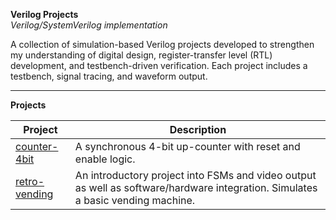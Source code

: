 **Verilog Projects**  
*Verilog/SystemVerilog implementation*

A collection of simulation-based Verilog projects developed to strengthen my understanding of digital design, register-transfer level (RTL) development, and testbench-driven verification. Each project includes a testbench, signal tracing, and waveform output.

---

**Projects**

| Project             | Description                                                                 |
|---------------------|-----------------------------------------------------------------------------|
| [counter-4bit](./counter-4bit) | A synchronous 4-bit up-counter with reset and enable logic. |
| [retro-vending](./retro-vending) | An introductory project into FSMs and video output as well as software/hardware integration. Simulates a basic vending machine.  |
